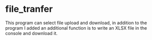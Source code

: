 # file_tranfer
This program can select file upload and download, in addition to the program I added an additional function is to write an XLSX file in the console and download it.
